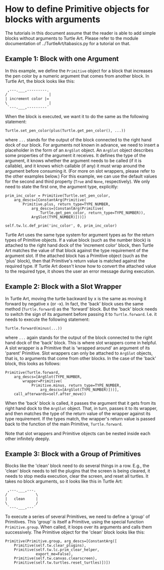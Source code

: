 How to define Primitive objects for blocks with arguments
=========================================================

The tutorials in this document assume that the reader is able to
add simple blocks without arguments to Turtle Art.  Please refer
to the module documentation  of  ../TurtleArt/tabasics.py  for a
tutorial on that.

Example 1: Block with one Argument
----------------------------------

In this example,   we define the `Primitive` object  for a block
that increases the pen color  by a numeric argument   that comes
from another block. In Turtle Art, the block looks like this:

     ,---.___,---------.
    /                   |
    | increment color |=
    \                   |
     `---.___,---------´

When the block  is executed,   we want it to do the same  as the
following statement:

    Turtle.set_pen_color(plus(Turtle.get_pen_color(), ...))

where `...` stands for the output of the block  connected to the
right hand  dock  of  our block.   For arguments  not  known  in
advance,   we need  to insert  a placeholder  in the form  of an
`ArgSlot` object.  An `ArgSlot` object describes some properties
of  the  argument  it  receives.   It  defines  the type  of the
argument,  it knows whether the argument needs to be called  (if
it is callable),  and it knows which callable  (if any)  it must
wrap around the argument before consuming it.  (For more on slot
wrappers,  please refer to the other examples below.)   For this
example,  we can use the default values for the second and third
property  (`True` and `None`,  respectively).   We only need  to
state the first one, the argument type, explicitly:

    prim_inc_color = Primitive(Turtle.set_pen_color,
        arg_descs=[ConstantArg(Primitive(
            Primitive.plus, return_type=TYPE_NUMBER,
                arg_descs=[ConstantArg(Primitive(
                    Turtle.get_pen_color, return_type=TYPE_NUMBER)),
                ArgSlot(TYPE_NUMBER)]))])

    self.tw.lc.def_prim('inc_color', 0, prim_inc_color)

Turtle Art  uses the same type system for argument types  as for
the return types of Primitive objects. If a value block (such as
the number block)   is attached  to  the right hand dock  of the
'increment color' block,   then Turtle Art  matches the value of
that block against the type requirement of the argument slot. If
the attached block  has a Primitive object  (such as  the 'plus'
block),   then that Primitive's return value  is matched against
the required type. If Turtle Art doesn't know how to convert the
attached value to the required type,  it shows the user an error
message during execution.


Example 2: Block with a Slot Wrapper
------------------------------------

In Turtle Art,  moving the turtle backward by x  is the same  as
moving it forward  by negative x (or -x).   In fact,  the 'back'
block uses the same method  (`Turtle.forward`)  as the 'forward'
block.   But the 'back' block  needs to switch  the sign  of its
argument before passing it to `Turtle.forward`. I.e. it needs to
execute the following statement:

    Turtle.forward(minus(...))

where `...` again  stands for the output of the block  connected
to the right hand dock of the 'back' block.   This is where slot
wrappers come in helpful.  A slot wrapper is a Primitive that is
'wrapped around'  an argument  of its 'parent' Primitive.   Slot
wrappers can only be attached to `ArgSlot` objects,  that is, to
arguments that come from other blocks. In the case of the 'back'
block, this looks as follows:

    Primitive(Turtle.forward,
        arg_descs=[ArgSlot(TYPE_NUMBER,
            wrapper=Primitive(
                Primitive.minus, return_type=TYPE_NUMBER,
                    arg_descs=[ArgSlot(TYPE_NUMBER)]))],
        call_afterwards=self.after_move))

When the 'back' block is called,  it passes the argument that it
gets from its right hand dock to the `ArgSlot` object.  That, in
turn, passes it to its wrapper, and then matches the type of the
return value of the wrapper against its type requirement. If the
types match,  the wrapper's return value  is passed back  to the
function of the main Primitive, `Turtle.forward`.

Note  that  slot wrappers  and  Primitive objects  can be nested
inside each other infinitely deeply.


Example 3: Block with a Group of Primitives
-------------------------------------------

Blocks  like the 'clean' block  need to do  several things  in a
row.  E.g., the 'clean' block needs to tell the plugins that the
screen is being cleared, it needs to stop media execution, clear
the screen, and reset all turtles.  It takes no block arguments,
so it looks like this in Turtle Art:

     ,---.___,---.
    /             \
    |   clean     |
    \             /
     `---.___,---´

To execute a series  of several Primitives,  we need to define a
'group' of Primitives. This 'group' is itself a Primitive, using
the special function `Primitive.group`.   When called,  it loops
over its arguments  and calls them successively.   The Primitive
object for the 'clean' block looks like this:

    Primitive(Primitive.group, arg_descs=[ConstantArg([
        Primitive(self.tw.clear_plugins),
        Primitive(self.tw.lc.prim_clear_helper,
                  export_me=False),
        Primitive(self.tw.canvas.clearscreen),
        Primitive(self.tw.turtles.reset_turtles)])])
